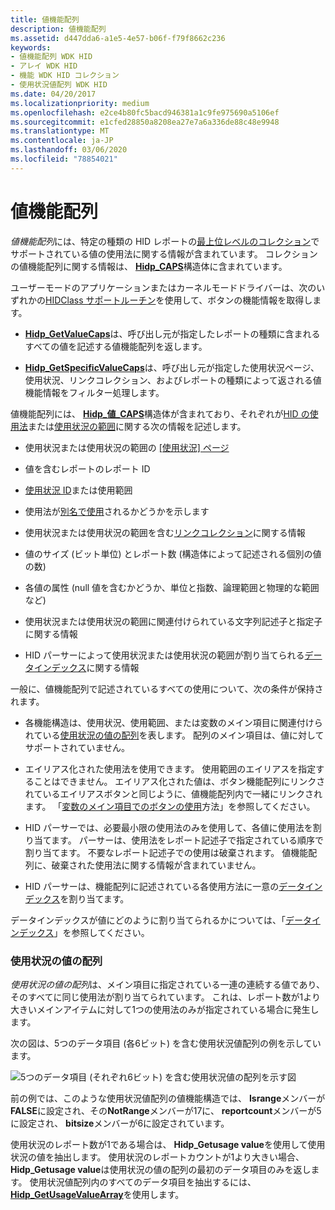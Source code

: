 ```yaml
---
title: 値機能配列
description: 値機能配列
ms.assetid: d447dda6-a1e5-4e57-b06f-f79f8662c236
keywords:
- 値機能配列 WDK HID
- アレイ WDK HID
- 機能 WDK HID コレクション
- 使用状況値配列 WDK HID
ms.date: 04/20/2017
ms.localizationpriority: medium
ms.openlocfilehash: e2ce4b80fc5bacd946381a1c9fe975690a5106ef
ms.sourcegitcommit: e1cfed28850a8208ea27e7a6a336de88c48e9948
ms.translationtype: MT
ms.contentlocale: ja-JP
ms.lasthandoff: 03/06/2020
ms.locfileid: "78854021"
---
```

# <a name="value-capability-arrays"></a>値機能配列





*値機能配列*には、特定の種類の HID レポートの[最上位レベルのコレクション](top-level-collections.md)でサポートされている値の使用法に関する情報が含まれています。 コレクションの値機能配列に関する情報は、 [**Hidp\_CAPS**](https://docs.microsoft.com/windows-hardware/drivers/ddi/hidpi/ns-hidpi-_hidp_caps)構造体に含まれています。

ユーザーモードのアプリケーションまたはカーネルモードドライバーは、次のいずれかの[HIDClass サポートルーチン](https://docs.microsoft.com/windows-hardware/drivers/ddi/index)を使用して、ボタンの機能情報を取得します。

-   [**Hidp\_GetValueCaps**](https://docs.microsoft.com/windows-hardware/drivers/ddi/hidpi/nf-hidpi-hidp_getvaluecaps)は、呼び出し元が指定したレポートの種類に含まれるすべての値を記述する値機能配列を返します。

-   [**Hidp\_GetSpecificValueCaps**](https://docs.microsoft.com/windows-hardware/drivers/ddi/hidpi/nf-hidpi-hidp_getspecificvaluecaps)は、呼び出し元が指定した使用状況ページ、使用状況、リンクコレクション、およびレポートの種類によって返される値機能情報をフィルター処理します。

値機能配列には、 [**Hidp\_値\_CAPS**](https://docs.microsoft.com/windows-hardware/drivers/ddi/hidpi/ns-hidpi-_hidp_value_caps)構造体が含まれており、それぞれが[HID の使用法](hid-usages.md)または[使用状況の範囲](hid-usages.md#usage-range)に関する次の情報を記述します。

-   使用状況または使用状況の範囲の [[使用状況] ページ](hid-usages.md#usage-page)

-   値を含むレポートのレポート ID

-   [使用状況 ID](hid-usages.md#usage-id)または使用範囲

-   使用法が[別名で使用](hid-usages.md#aliased-usages)されるかどうかを示します

-   使用状況または使用状況の範囲を含む[リンクコレクション](link-collections.md)に関する情報

-   値のサイズ (ビット単位) とレポート数 (構造体によって記述される個別の値の数)

-   各値の属性 (null 値を含むかどうか、単位と指数、論理範囲と物理的な範囲など)

-   使用状況または使用状況の範囲に関連付けられている文字列記述子と指定子に関する情報

-   HID パーサーによって使用状況または使用状況の範囲が割り当てられる[データインデックス](data-indices.md)に関する情報

一般に、値機能配列で記述されているすべての使用について、次の条件が保持されます。

-   各機能構造は、使用状況、使用範囲、または変数のメイン項目に関連付けられている[使用状況の値の配列](#usage-value-array)を表します。 配列のメイン項目は、値に対してサポートされていません。

-   エイリアス化された使用法を使用できます。 使用範囲のエイリアスを指定することはできません。 エイリアス化された値は、ボタン機能配列にリンクされているエイリアスボタンと同じように、値機能配列内で一緒にリンクされます。 「[変数のメイン項目でのボタンの使用](button-capability-arrays.md#button-usages-in-a-variable-main-item)方法」を参照してください。

-   HID パーサーでは、必要最小限の使用法のみを使用して、各値に使用法を割り当てます。 パーサーは、使用法をレポート記述子で指定されている順序で割り当てます。 不要なレポート記述子での使用は破棄されます。 値機能配列に、破棄された使用法に関する情報が含まれていません。

-   HID パーサーは、機能配列に記述されている各使用方法に一意の[データインデックス](data-indices.md)を割り当てます。

データインデックスが値にどのように割り当てられるかについては、「[データインデックス](data-indices.md)」を参照してください。

### <a href="" id="usage-value-array"></a>使用状況の値の配列

*使用状況の値の配列*は、メイン項目に指定されている一連の連続する値であり、そのすべてに同じ使用法が割り当てられています。 これは、レポート数が1より大きいメインアイテムに対して1つの使用法のみが指定されている場合に発生します。

次の図は、5つのデータ項目 (各6ビット) を含む使用状況値配列の例を示しています。

![5つのデータ項目 (それぞれ6ビット) を含む使用状況値の配列を示す図](images/repcount.png)

前の例では、このような使用状況値配列の値機能構造では、 **Isrange**メンバーが**FALSE**に設定され、その**NotRange**メンバーが17に、 **reportcount**メンバーが5に設定され、 **bitsize**メンバーが6に設定されています。

使用状況のレポート数が1である場合は、 **Hidp\_Getusage value**を使用して使用状況の値を抽出します。 使用状況のレポートカウントが1より大きい場合、 **Hidp\_Getusage value**は使用状況の値の配列の最初のデータ項目のみを返します。 使用状況値配列内のすべてのデータ項目を抽出するには、 [**Hidp\_GetUsageValueArray**](https://docs.microsoft.com/windows-hardware/drivers/ddi/hidpi/nf-hidpi-hidp_getusagevaluearray)を使用します。

 

 




